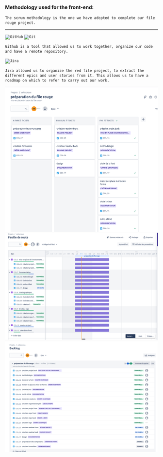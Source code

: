 ### Methodology used for the front-end:

```
The scrum methodology is the one we have adopted to complete our file rouge project.
```

---

<code>![GitHub](https://img.shields.io/badge/github-%23121011.svg?style=for-the-badge&logo=github&logoColor=white)</code>
<code>![Git](https://img.shields.io/badge/git-%23F05033.svg?style=for-the-badge&logo=git&logoColor=white)</code>

```
Github is a tool that allowed us to work together, organize our code and have a remote repository.
```



<code>![Jira](https://img.shields.io/badge/jira-%230A0FFF.svg?style=for-the-badge&logo=jira&logoColor=white)</code>

```
Jira allowed us to organize the red file project, to extract the different epics and user stories from it. This allows us to have a roadmap on which to refer to carry out our work.
```

![alt text](img/boards.png)
![alt text](img/roadmap.png)
![alt text](img/backlog.png)